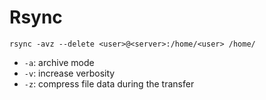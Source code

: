 # Rsync

```shell
rsync -avz --delete <user>@<server>:/home/<user> /home/
```

* `-a`: archive mode
* `-v`: increase verbosity
* `-z`: compress file data during the transfer
